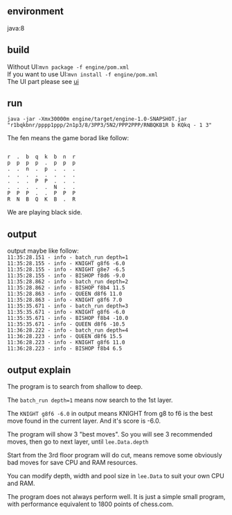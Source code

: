 <h2>environment</h2>
java:8

<h2>build</h2>
Without UI:<code>mvn package -f engine/pom.xml</code>
<br>
If you want to use UI:<code>mvn install -f engine/pom.xml</code>
<br>
The UI part please see <a href="https://github.com/lansinuote/Chess_AI_engine_with_UI/tree/main/ui">ui</a>

<h2>run</h2>
<code>java -jar -Xmx30000m engine/target/engine-1.0-SNAPSHOT.jar "r1bqkbnr/pppp1ppp/2n1p3/8/3PP3/5N2/PPP2PPP/RNBQKB1R b KQkq - 1 3"</code>
<br>

The fen means the game borad like follow:

<code>
r  .  b  q  k  b  n  r 
p  p  p  p  .  p  p  p 
.  .  n  .  p  .  .  . 
.  .  .  .  .  .  .  . 
.  .  .  P  P  .  .  . 
.  .  .  .  .  N  .  . 
P  P  P  .  .  P  P  P 
R  N  B  Q  K  B  .  R 
</code>

We are playing black side.

<h2>output</h2>
output maybe like follow:
<code>
11:35:28.151 - info - batch_run depth=1
11:35:28.155 - info - KNIGHT g8f6 -6.0
11:35:28.155 - info - KNIGHT g8e7 -6.5
11:35:28.155 - info - BISHOP f8d6 -9.0
11:35:28.862 - info - batch_run depth=2
11:35:28.862 - info - BISHOP f8b4 11.5
11:35:28.863 - info - QUEEN d8f6 11.0
11:35:28.863 - info - KNIGHT g8f6 7.0
11:35:35.671 - info - batch_run depth=3
11:35:35.671 - info - KNIGHT g8f6 -6.0
11:35:35.671 - info - BISHOP f8b4 -10.0
11:35:35.671 - info - QUEEN d8f6 -10.5
11:36:28.222 - info - batch_run depth=4
11:36:28.223 - info - QUEEN d8f6 15.5
11:36:28.223 - info - KNIGHT g8f6 11.0
11:36:28.223 - info - BISHOP f8b4 6.5
</code>

<h2>output explain</h2>

The program is to search from shallow to deep.

The <code>batch_run depth=1</code> means now search to the 1st layer.

The <code>KNIGHT g8f6 -6.0</code> in output means KNIGHT from g8 to f6 is the best move found in the current layer. And it's score is -6.0.

The program will show 3 "best moves". So you will see 3 recommended moves, then go to next layer, until <code>lee.Data.depth</code>

Start from the 3rd floor program will do cut, means remove some obviously bad moves for save CPU and RAM resources.

You can modify depth, width and pool size in <code>lee.Data</code> to suit your own CPU and RAM.

The program does not always perform well. It is just a simple small program, with performance equivalent to 1800 points of chess.com.
